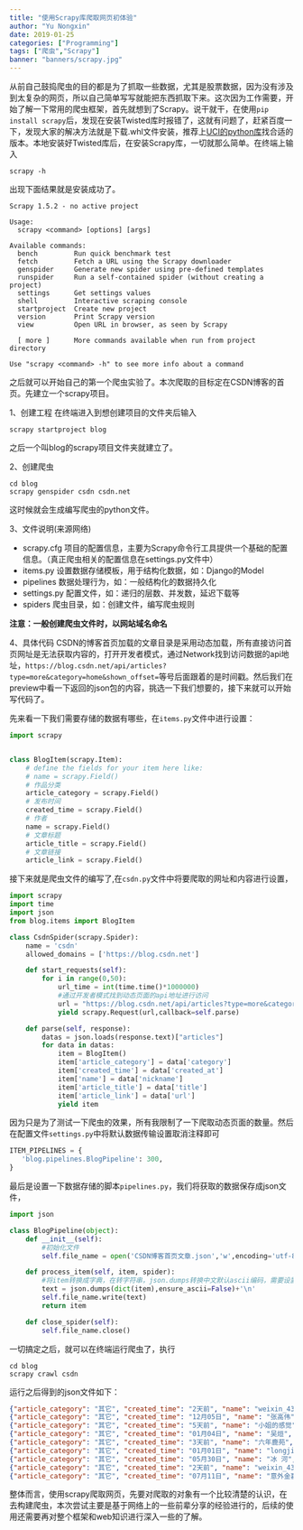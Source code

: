 ```yaml
---
title: "使用Scrapy库爬取网页初体验"
author: "Yu Nongxin"
date: 2019-01-25
categories: ["Programming"]
tags: ["爬虫","Scrapy"]
banner: "banners/scrapy.jpg"
---
```


从前自己鼓捣爬虫的目的都是为了抓取一些数据，尤其是股票数据，因为没有涉及到太复杂的网页，所以自己简单写写就能把东西抓取下来。这次因为工作需要，开始了解一下常用的爬虫框架，首先就想到了Scrapy。说干就干，在使用`pip install scrapy`后，发现在安装Twisted库时报错了，这就有问题了，赶紧百度一下，发现大家的解决方法就是下载.whl文件安装，推荐上[UCI的python库](https://www.lfd.uci.edu/~gohlke/pythonlibs/)找合适的版本。本地安装好Twisted库后，在安装Scrapy库，一切就那么简单。在终端上输入
```
scrapy -h
```
出现下面结果就是安装成功了。
```
Scrapy 1.5.2 - no active project

Usage:
  scrapy <command> [options] [args]

Available commands:
  bench         Run quick benchmark test
  fetch         Fetch a URL using the Scrapy downloader
  genspider     Generate new spider using pre-defined templates
  runspider     Run a self-contained spider (without creating a project)
  settings      Get settings values
  shell         Interactive scraping console
  startproject  Create new project
  version       Print Scrapy version
  view          Open URL in browser, as seen by Scrapy

  [ more ]      More commands available when run from project directory

Use "scrapy <command> -h" to see more info about a command
```
之后就可以开始自己的第一个爬虫实验了。本次爬取的目标定在CSDN博客的首页。先建立一个scrapy项目。

1、创建工程
在终端进入到想创建项目的文件夹后输入
```
scrapy startproject blog
```
之后一个叫blog的scrapy项目文件夹就建立了。

2、创建爬虫
```
cd blog
scrapy genspider csdn csdn.net
```
这时候就会生成编写爬虫的python文件。

3、文件说明(来源网络)
- scrapy.cfg  项目的配置信息，主要为Scrapy命令行工具提供一个基础的配置信息。（真正爬虫相关的配置信息在settings.py文件中）
- items.py    设置数据存储模板，用于结构化数据，如：Django的Model
- pipelines    数据处理行为，如：一般结构化的数据持久化
- settings.py 配置文件，如：递归的层数、并发数，延迟下载等
- spiders      爬虫目录，如：创建文件，编写爬虫规则

**注意：一般创建爬虫文件时，以网站域名命名**

4、具体代码
CSDN的博客首页加载的文章目录是采用动态加载，所有直接访问首页网址是无法获取内容的，打开开发者模式，通过Network找到访问数据的api地址，`https://blog.csdn.net/api/articles?type=more&category=home&shown_offset=`等号后面跟着的是时间戳。然后我们在preview中看一下返回的json包的内容，挑选一下我们想要的，接下来就可以开始写代码了。

先来看一下我们需要存储的数据有哪些，在`items.py`文件中进行设置：
```python
import scrapy


class BlogItem(scrapy.Item):
    # define the fields for your item here like:
    # name = scrapy.Field()
    # 作品分类
    article_category = scrapy.Field()
    # 发布时间
    created_time = scrapy.Field()
    # 作者
    name = scrapy.Field()
    # 文章标题
    article_title = scrapy.Field()
    # 文章链接
    article_link = scrapy.Field()
```
接下来就是爬虫文件的编写了,在`csdn.py`文件中将要爬取的网址和内容进行设置，
```python
import scrapy
import time
import json
from blog.items import BlogItem

class CsdnSpider(scrapy.Spider):
    name = 'csdn'
    allowed_domains = ['https://blog.csdn.net']

    def start_requests(self):
        for i in range(0,50):
            url_time = int(time.time()*1000000)
            #通过开发者模式找到动态页面的api地址进行访问
            url = "https://blog.csdn.net/api/articles?type=more&category=home&shown_offset="+str(url_time)
            yield scrapy.Request(url,callback=self.parse)

    def parse(self, response):
        datas = json.loads(response.text)["articles"]
        for data in datas:
            item = BlogItem()
            item['article_category'] = data['category']
            item['created_time'] = data['created_at']
            item['name'] = data['nickname']
            item['article_title'] = data['title']
            item['article_link'] = data['url']
            yield item
```
因为只是为了测试一下爬虫的效果，所有我限制了一下爬取动态页面的数量。然后在配置文件`settings.py`中将默认数据传输设置取消注释即可
```python
ITEM_PIPELINES = {
   'blog.pipelines.BlogPipeline': 300,
}
```
最后是设置一下数据存储的脚本`pipelines.py`，我们将获取的数据保存成json文件，
```python
import json

class BlogPipeline(object):
    def __init__(self):
        #初始化文件
        self.file_name = open('CSDN博客首页文章.json','w',encoding='utf-8')

    def process_item(self, item, spider):
        #将item转换成字典，在转字符串，json.dumps转换中文默认ascii编码，需要设置一下
        text = json.dumps(dict(item),ensure_ascii=False)+'\n'
        self.file_name.write(text)
        return item

    def close_spider(self):
        self.file_name.close()
```
一切搞定之后，就可以在终端运行爬虫了，执行
```
cd blog
scrapy crawl csdn
```
运行之后得到的json文件如下：
```json
{"article_category": "其它", "created_time": "2天前", "name": "weixin_43932460", "article_title": "适合教孩子编码的 7 款免费编程语言", "article_link": "https://blog.csdn.net/weixin_43932460/article/details/86592099"}
{"article_category": "其它", "created_time": "12月05日", "name": "张高伟", "article_title": "mysql的sql_mode 模式修改 my.cnf", "article_link": "https://blog.csdn.net/qq_36663951/article/details/78720091"}
{"article_category": "其它", "created_time": "5天前", "name": "小姐的感觉", "article_title": "我要带徒弟学JAVA架构   写架构，非用架构", "article_link": "https://blog.csdn.net/fswhwd/article/details/86551852"}
{"article_category": "其它", "created_time": "01月04日", "name": "吴烜", "article_title": "编程语言试验之Antlr4+JavaScript实现&quot;圈4&quot;", "article_link": "https://blog.csdn.net/wuxuanecios/article/details/85748721"}
{"article_category": "其它", "created_time": "3天前", "name": "六年鹿苑", "article_title": "mybatis架构浅析", "article_link": "https://blog.csdn.net/weixin_41477980/article/details/86570603"}
{"article_category": "其它", "created_time": "01月01日", "name": "longji", "article_title": "微软基于F#的 Liqui|&gt; 量子编程语言", "article_link": "https://blog.csdn.net/longji/article/details/85530666"}
{"article_category": "其它", "created_time": "05月30日", "name": "冰 河", "article_title": "Hadoop之&mdash;&mdash; WARN util.NativeCodeLoader: Unable to load native-hadoop library for your platform...", "article_link": "https://blog.csdn.net/l1028386804/article/details/51538611"}
{"article_category": "其它", "created_time": "2天前", "name": "weixin_43932460", "article_title": "多种编程语言的优缺点梳理", "article_link": "https://blog.csdn.net/weixin_43932460/article/details/86575118"}
{"article_category": "其它", "created_time": "07月11日", "name": "意外金喜", "article_title": "nodejs模块nodemailer基本使用-邮件发送(支持附件)", "article_link": "https://blog.csdn.net/zzwwjjdj1/article/details/51878392"}
```
整体而言，使用scrapy爬取网页，先要对爬取的对象有一个比较清楚的认识，在去构建爬虫，本次尝试主要是基于网络上的一些前辈分享的经验进行的，后续的使用还需要再对整个框架和web知识进行深入一些的了解。
